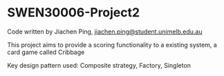 # SWEN30006-Project2

Code written by Jiachen Ping, jiachen.ping@student.unimelb.edu.au

This project aims to provide a scoring functionality to a existing system, a card game called Cribbage

Key design pattern used: Composite strategy, Factory, Singleton
